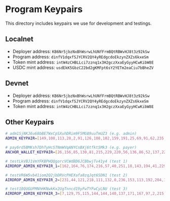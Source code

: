 # Program Keypairs

This directory includes keypairs we use for development and testings.

## Localnet

- Deployer address: `KB6Nr5jbzNxBhWsrwLhUNfFrmBQtRBWvHJ8t3z92kSw`
- Program address: `dinfV1dqxfSJYCRV2QY4yREdgcdoEkzynZXZs6kxeSm`
- Token mint address: `intW4zCHBLLci7zznq1x3H2gczXxaEyGyyHCwKibW8E`
- USDC mint address: `usdEkK5GbzC22bd2gKMFpt6sY2YETm2eaCiu7bBheZV`

## Devnet

- Deployer address: `KB6Nr5jbzNxBhWsrwLhUNfFrmBQtRBWvHJ8t3z92kSw`
- Program address: `dinfV1dqxfSJYCRV2QY4yREdgcdoEkzynZXZs6kxeSm`
- Token mint address: `intW4zCHBLLci7zznq1x3H2gczXxaEyGyyHCwKibW8E`

## Other Keypairs

```sh
# adm1SjNKJ6u68bBE7WxCpSXuhDRim9F5MG89uuTmUZ3 (e.g. admin)
ADMIN_KEYPAIR=[149,108,113,28,2,91,126,108,102,159,191,25,69,91,62,235,174,246,184,171,77,13,222,47,225,186,194,3,228,189,175,165,8,157,186,222,59,170,68,55,28,26,64,222,178,44,60,222,231,17,83,230,234,1,153,105,189,12,253,210,121,110,87,14]

# pay6rd5BMKsh7DhTyHcSTNmWVqANYCnBXj6tfkt5Mk3 (e.g. payer)
ANCHOR_WALLET_KEYPAIR=[26,156,85,130,81,215,229,220,56,136,86,52,137,227,47,220,5,253,145,253,14,197,39,115,49,11,181,155,127,233,47,142,12,48,180,118,32,106,110,211,83,5,109,31,209,235,22,214,46,146,139,147,64,199,72,22,14,140,127,137,221,17,251,64]

# testLkVBJ1VmYFKBPHQQgorcVCWdBD6JCBbwjTv41y4 (test 1)
AIRDROP_ADMIN_KEYPAIR_1=[162,164,76,174,216,57,40,251,18,143,194,41,229,104,27,238,46,157,172,7,198,149,202,91,124,135,246,10,157,87,251,43,13,59,115,5,36,46,14,44,100,139,109,233,166,206,25,89,245,49,81,108,52,178,55,238,77,140,210,3,254,152,169,59]

# testVR6W5vb41iom2Q2jbDRVcPHEXafa8zqJqt6SDN1 (test 2)
AIRDROP_ADMIN_KEYPAIR_2=[231,44,121,218,111,132,0,236,153,113,192,204,130,153,116,90,25,240,81,145,200,200,89,18,83,247,246,242,166,255,17,98,13,59,115,8,110,182,137,162,164,86,141,156,28,47,13,176,215,195,76,80,234,220,203,97,160,103,107,44,104,217,157,10]

# test18QUGUPMNhHKNwkKx2UgTnncd19yFwTYFwCyLNU (test 3)
AIRDROP_ADMIN_KEYPAIR_3=[7,129,75,115,144,144,140,137,171,167,97,2,215,35,61,218,154,183,13,206,39,53,222,58,111,71,208,230,253,126,186,141,13,59,114,253,176,100,135,148,105,212,121,254,183,37,159,95,51,211,209,110,172,217,94,120,205,173,136,15,84,81,1,185]
```
